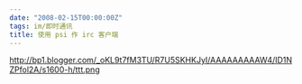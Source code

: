 ```yaml
---
date: "2008-02-15T00:00:00Z"
tags: im/即时通讯
title: 使用 psi 作 irc 客户端
---
```


http://bp1.blogger.com/_oKL9t7fM3TU/R7U5SKHKJyI/AAAAAAAAAW4/ID1NZPfol2A/s1600-h/ttt.png
